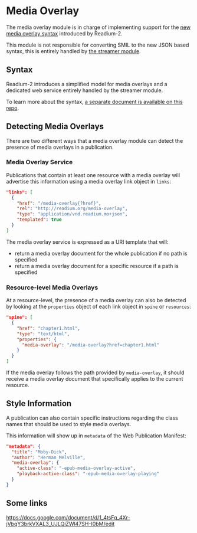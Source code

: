 # Media Overlay

The media overlay module is in charge of implementing support for the [new media overlay syntax](syntax.md) introduced by Readium-2.

This module is not responsible for converting SMIL to the new JSON based syntax, this is entirely handled by [the streamer module](../streamer/README.md).

## Syntax

Readium-2 introduces a simplified model for media overlays and a dedicated web service entirely handled by the streamer module.

To learn more about the syntax, [a separate document is available on this repo](syntax.md).

## Detecting Media Overlays

There are two different ways that a media overlay module can detect the presence of media overlays in a publication.

### Media Overlay Service

Publications that contain at least one resource with a media overlay will advertise this information using a media overlay link object in `links`:

```json
"links": [
  {
    "href": "/media-overlay{?href}",
    "rel": "http://readium.org/media-overlay",
    "type": "application/vnd.readium.mo+json",
    "templated": true
  }
]
```

The media overlay service is expressed as a URI template that will:

* return a media overlay document for the whole publication if no path is specified
* return a media overlay document for a specific resource if a path is specified

### Resource-level Media Overlays

At a resource-level, the presence of a media overlay can also be detected by looking at the `properties` object of each link object in `spine` or `resources`:

```json
"spine": [
  {
    "href": "chapter1.html",
    "type": "text/html",
    "properties": {
      "media-overlay": "/media-overlay?href=chapter1.html"
    }
  }
]
```

If the media overlay follows the path provided by `media-overlay`, it should receive a media overlay document that specifically applies to the current resource.

## Style Information

A publication can also contain specific instructions regarding the class names that should be used to style media overlays.

This information will show up in `metadata` of the Web Publication Manifest:

```json
"metadata": {
  "title": "Moby-Dick",
  "author": "Herman Melville",
  "media-overlay": {
    "active-class": "-epub-media-overlay-active",
    "playback-active-class": "-epub-media-overlay-playing"
  }
}
```

## Some links

https://docs.google.com/document/d/1_4tsFq_4Xr-jVbqY3brkVXAL3_UJLQiZWl47SH-I0bM/edit
